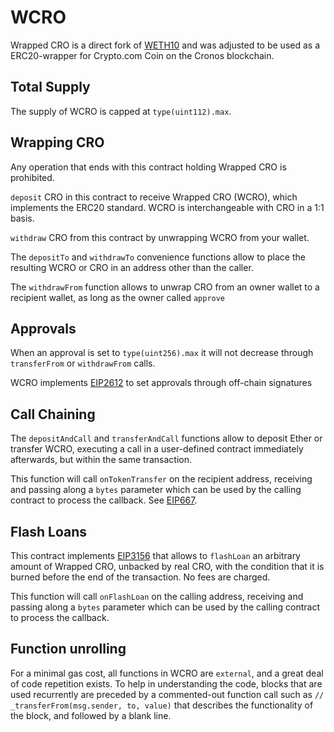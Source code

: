 # WCRO

Wrapped CRO is a direct fork of [WETH10](https://github.com/WETH10/WETH10) and was adjusted to be used as a ERC20-wrapper for Crypto.com Coin on the Cronos blockchain.


## Total Supply
The supply of WCRO is capped at `type(uint112).max`.

## Wrapping CRO
Any operation that ends with this contract holding Wrapped CRO is prohibited.

`deposit` CRO in this contract to receive Wrapped CRO (WCRO), which implements the ERC20 standard. WCRO is interchangeable with CRO in a 1:1 basis.

`withdraw` CRO from this contract by unwrapping WCRO from your wallet.

The `depositTo` and `withdrawTo` convenience functions allow to place the resulting WCRO or CRO in an address other than the caller.

The `withdrawFrom` function allows to unwrap CRO from an owner wallet to a recipient wallet, as long as the owner called `approve`

## Approvals
When an approval is set to `type(uint256).max` it will not decrease through `transferFrom` or `withdrawFrom` calls.

WCRO implements [EIP2612](https://eips.ethereum.org/EIPS/eip-2612) to set approvals through off-chain signatures

## Call Chaining
The `depositAndCall` and `transferAndCall` functions allow to deposit Ether or transfer WCRO, executing a call in a user-defined contract immediately afterwards, but within the same transaction.

This function will call `onTokenTransfer` on the recipient address, receiving and passing along a `bytes` parameter which can be used by the calling contract to process the callback. See [EIP667](https://github.com/ethereum/EIPs/issues/677).

## Flash Loans
This contract implements [EIP3156](https://eips.ethereum.org/EIPS/eip-3156) that allows to `flashLoan` an arbitrary amount of Wrapped CRO, unbacked by real CRO, with the condition that it is burned before the end of the transaction. No fees are charged.

This function will call `onFlashLoan` on the calling address, receiving and passing along a `bytes` parameter which can be used by the calling contract to process the callback.

## Function unrolling
For a minimal gas cost, all functions in WCRO are `external`, and a great deal of code repetition exists. To help in understanding the code, blocks that are used recurrently are preceded by a commented-out function call such as `// _transferFrom(msg.sender, to, value)` that describes the functionality of the block, and followed by a blank line.
